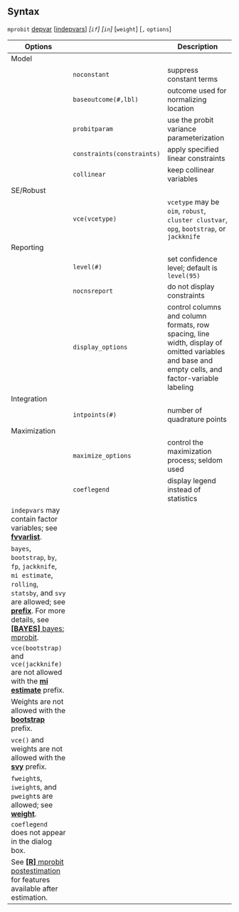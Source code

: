 ## Syntax

`mprobit`
[depvar](http://www.stata.com/help.cgi?depvar)
\[[indepvars](http://www.stata.com/help.cgi?indepvars)\]
_\[`if`\] \[`in`\]_ \[`weight`\] \[`,`
`options`\]

| Options                                                                                                                                                                                                                                                                                                                                             |                                | Description                                                                                                                                      |
|-----------------------------------------------------------------------------------------------------------------------------------------------------------------------------------------------------------------------------------------------------------------------------------------------------------------------------------------------------|--------------------------------|--------------------------------------------------------------------------------------------------------------------------------------------------|
| Model                                                                                                                                                                                                                                                                                                                                               |                                |                                                                                                                                                  |
|                                                                                                                                                                                                                                                                                                                                                     | `noconstant`                   | suppress constant terms                                                                                                                          |
|                                                                                                                                                                                                                                                                                                                                                     | `baseoutcome(#,lbl)`           | outcome used for normalizing location                                                                                                            |
|                                                                                                                                                                                                                                                                                                                                                     | `probitparam`                  | use the probit variance parameterization                                                                                                         |
|                                                                                                                                                                                                                                                                                                                                                     | `constraints(constraints)` | apply specified linear constraints                                                                                                               |
|                                                                                                                                                                                                                                                                                                                                                     | `collinear`                    | keep collinear variables                                                                                                                         |
| SE/Robust                                                                                                                                                                                                                                                                                                                                           |                                |                                                                                                                                                  |
|                                                                                                                                                                                                                                                                                                                                                     | `vce(vcetype)`                 | `vcetype` may be `oim`, `robust`, `cluster clustvar`, `opg`, `bootstrap`, or `jackknife`                                                       |
| Reporting                                                                                                                                                                                                                                                                                                                                           |                                |                                                                                                                                                  |
|                                                                                                                                                                                                                                                                                                                                                     | `level(#)`                     | set confidence level; default is `level(95)`                                                                                                     |
|                                                                                                                                                                                                                                                                                                                                                     | `nocnsreport`                  | do not display constraints                                                                                                                       |
|                                                                                                                                                                                                                                                                                                                                                     | `display_options`              | control columns and column formats, row spacing, line width, display of omitted variables and base and empty cells, and factor-variable labeling |
| Integration                                                                                                                                                                                                                                                                                                                                         |                                |                                                                                                                                                  |
|                                                                                                                                                                                                                                                                                                                                                     | `intpoints(#)`                 | number of quadrature points                                                                                                                      |
| Maximization                                                                                                                                                                                                                                                                                                                                        |                                |                                                                                                                                                  |
|                                                                                                                                                                                                                                                                                                                                                     | `maximize_options`             | control the maximization process; seldom used                                                                                                    |
|                                                                                                                                                                                                                                                                                                                                                     | `coeflegend`                   | display legend instead of statistics                                                                                                             |
| `indepvars` may contain factor variables; see [<strong>fvvarlist</strong>](http://www.stata.com/help.cgi?fvvarlist).                                                                                                                                                                                                     |                                |                                                                                                                                                  |
| `bayes`, `bootstrap`, `by`, `fp`, `jackknife`, `mi estimate`, `rolling`, `statsby`, and `svy` are allowed; see [<strong>prefix</strong>](http://www.stata.com/help.cgi?prefix). For more details, see [<strong>[BAYES]</strong> bayes: mprobit](http://www.stata.com/help.cgi?bayes_mprobit). |                                |                                                                                                                                                  |
| `vce(bootstrap)` and `vce(jackknife)` are not allowed with the [<strong>mi estimate</strong>](http://www.stata.com/help.cgi?mi%20estimate) prefix.                                                                                                                                                                       |                                |                                                                                                                                                  |
| Weights are not allowed with the [<strong>bootstrap</strong>](http://www.stata.com/help.cgi?bootstrap) prefix.                                                                                                                                                                                                           |                                |                                                                                                                                                  |
| `vce()` and weights are not allowed with the [<strong>svy</strong>](http://www.stata.com/help.cgi?svy) prefix.                                                                                                                                                                                                           |                                |                                                                                                                                                  |
| `fweight`s, `iweight`s, and `pweight`s are allowed; see [<strong>weight</strong>](http://www.stata.com/help.cgi?weight).                                                                                                                                                                                                 |                                |                                                                                                                                                  |
| `coeflegend` does not appear in the dialog box.                                                                                                                                                                                                                                                                                                     |                                |                                                                                                                                                  |
| See [<strong>[R]</strong> mprobit postestimation](http://www.stata.com/help.cgi?mprobit_postestimation) for features available after estimation.                                                                                                                                                                         |                                |                                                                                                                                                  |
